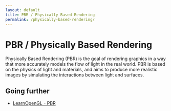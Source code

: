 ```yaml
---
layout: default
title: PBR / Physically Based Rendering
permalink: /physically-based-rendering/
---
```


# PBR / Physically Based Rendering

Physically Based Rendering (PBR) is the goal of rendering graphics in a way that more accurately models the flow of light in the real world. PBR is based on the physics of light and materials, and aims to produce more realistic images by simulating the interactions between light and surfaces.

## Going further

- [LearnOpenGL - PBR](https://learnopengl.com/PBR/Theory)

